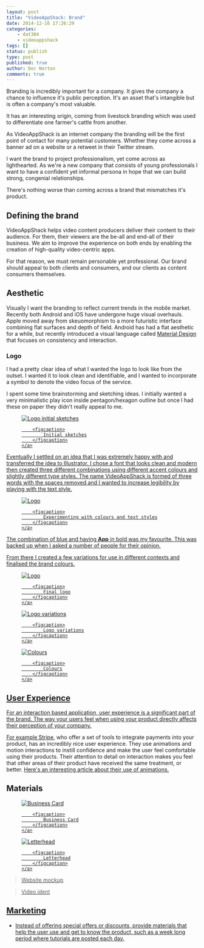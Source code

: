 ```yaml
---
layout: post
title: "VideoAppShack: Brand"
date: 2014-12-16 17:26:29
categories:
    - dat304
    - videoappshack
tags: []
status: publish
type: post
published: true
author: Dec Norton
comments: true
---
```


Branding is incredibly important for a company. It gives the company a chance to influence it's public perception. It's an asset that's intangible but is often a company's most valuable.

It has an interesting origin, coming from livestock branding which was used to differentiate one farmer's cattle from another.

<!--more-->

As VideoAppShack is an internet company the branding will be the first point of contact for many potential customers. Whether they come across a banner ad on a website or a retweet in their Twitter stream.

I want the brand to project professionalism, yet come across as lighthearted. As we're a new company that consists of young professionals I want to have a confident yet informal persona in hope that we can build strong, congenial relationships.

There's nothing worse than coming across a brand that mismatches it's product.

## Defining the brand

VideoAppShack helps video content producers deliver their content to their audience. For them, their viewers are the be-all and end-all of their business. We aim to improve the experience on both ends by enabling the creation of high-quality video-centric apps.

For that reason, we must remain personable yet professional. Our brand should appeal to both clients and consumers, and our clients as content consumers themselves.

## Aesthetic

Visually I want the branding to reflect current trends in the mobile market. Recently both Android and iOS have undergone huge visual overhauls. Apple moved away from skeuomorphism to a more futuristic interface combining flat surfaces and depth of field. Android has had a flat aesthetic for a while, but recently introduced a visual language called [Material Design](https://www.google.com/design/spec/material-design/introduction.html) that focuses on consistency and interaction.

### Logo

I had a pretty clear idea of what I wanted the logo to look like from the outset. I wanted it to look clean and identifiable, and I wanted to incorporate a symbol to denote the video focus of the service.

I spent some time brainstorming and sketching ideas. I initially wanted a very minimalistic play icon inside pentagon/hexagon outline but once I had these on paper they didn't really appeal to me.

<figure>
    <a href="/assets/venture-culture/videoappshack_initial_sketches.jpg" target="_blank">
        <img src="/assets/venture-culture/videoappshack_initial_sketches.jpg" alt="Logo initial sketches">

        <figcaption>
            Initial sketches
        </figcaption>
    </a>

</figure>

Eventually I settled on an idea that I was extremely happy with and transferred the idea to Illustrator. I chose a font that looks clean and modern then created three different combinations using different accent colours and slightly different type styles. The name VideoAppShack is formed of three words with the spaces removed and I wanted to increase legibility by playing with the text style.

<figure>
    <a href="/assets/venture-culture/videoappshack_logo_initial.png" target="_blank">
        <img src="/assets/venture-culture/videoappshack_logo_initial.png" alt="Logo">

        <figcaption>
            Experimenting with colours and text styles
        </figcaption>
    </a>

</figure>

The combination of blue and having **App** in bold was my favourite. This was backed up when I asked a number of people for their opinion.

From there I created a few variations for use in different contexts and finalised the brand colours.

<figure>
    <a href="/assets/venture-culture/videoappshack_logo.png" target="_blank">
        <img src="/assets/venture-culture/videoappshack_logo.png" alt="Logo">

        <figcaption>
            Final logo
        </figcaption>
    </a>

</figure>

<figure>
    <a href="/assets/venture-culture/videoappshack_logo_variations.png" target="_blank">
        <img src="/assets/venture-culture/videoappshack_logo_variations.png" alt="Logo variations">

        <figcaption>
            Logo variations
        </figcaption>
    </a>

</figure>

<figure>
    <a href="/assets/venture-culture/videoappshack_colours.png" target="_blank">
        <img src="/assets/venture-culture/videoappshack_colours.png" alt="Colours">

        <figcaption>
            Colours
        </figcaption>
    </a>

</figure>

## User Experience

For an interaction based application, user experience is a significant part of the brand. The way your users feel when using your product directly affects their perception of your company.

For example [Stripe](https://stripe.com), who offer a set of tools to integrate payments into your product, has an incredibly nice user experience. They use animations and motion interactions to instill confidence and make the user feel comfortable using their products. Their attention to detail on interaction makes you feel that other areas of their product have received the same treatment, or better. [Here's an interesting article about their use of animations.](https://medium.com/@michaelvillar/improve-the-payment-experience-with-animations-3d1b0a9b810e)

## Materials

<figure>
    <a href="/assets/venture-culture/videoappshack_business_card.png" target="_blank">
        <img src="/assets/venture-culture/videoappshack_business_card.png" alt="Business Card" style="max-width: 80%">

        <figcaption>
            Business Card
        </figcaption>
    </a>

</figure>

<figure>
    <a href="/assets/venture-culture/videoappshack_letterhead.jpg" target="_blank">
        <img src="/assets/venture-culture/videoappshack_letterhead.jpg" alt="Letterhead">

        <figcaption>
            Letterhead
        </figcaption>
    </a>

</figure>

> Website mockup

> Video ident

## Marketing

-   Instead of offering special offers or discounts, provide materials that help the user use and get to know the product, such as a week long period where tutorials are posted each day.
